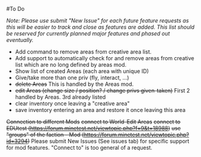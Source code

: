 #To Do

_Note: Please use submit "New Issue" for each future feature requests as this will be easier to track and close as features are added. This list should be reserved for currently planned major features and phased out eventually._
* Add command to remove areas from creative area list.
* Add support to automatically check for and remove areas from creative list which are no long defined by areas mod.
* Show list of created Areas (each area with unique ID)
* Give/take more than one priv (fly, interact, ...)
* ~~delete Areas~~ This is handled by the Areas mod.
* ~~edit Areas (change size / position? / change privs given-taken)~~ First 2 handled by Areas. 3rd already listed 
* clear inventory once leaving a "creative area"
* save inventory entering an area and restore it once leaving this area

~~Connection to different Mods~~
~~connect to World-Edit Areas~~ 
~~connect to EDUtest (https://forum.minetest.net/viewtopic.php?f=9&t=18988)~~
~~use "groups" of the faction - Mod (https://forum.minetest.net/viewtopic.php?id=3294)~~
 Please submit New Issues (See issues tab) for specific support for mod features. "Connect to" is too general of a request.
